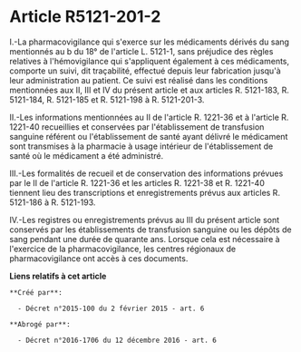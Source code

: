 # Article R5121-201-2

I.-La pharmacovigilance qui s'exerce sur les médicaments dérivés du sang mentionnés au b du 18° de l'article L. 5121-1, sans
préjudice des règles relatives à l'hémovigilance qui s'appliquent également à ces médicaments, comporte un suivi, dit
traçabilité, effectué depuis leur fabrication jusqu'à leur administration au patient. Ce suivi est réalisé dans les
conditions mentionnées aux II, III et IV du présent article et aux articles R. 5121-183, R. 5121-184, R. 5121-185 et R.
5121-198 à R. 5121-201-3. 

II.-Les informations mentionnées au II de l'article R. 1221-36 et à l'article R. 1221-40 recueillies et conservées par
l'établissement de transfusion sanguine référent ou l'établissement de santé ayant délivré le médicament sont transmises à la
pharmacie à usage intérieur de l'établissement de santé où le médicament a été administré. 

III.-Les formalités de recueil et de conservation des informations prévues par le II de l'article R. 1221-36 et les articles
R. 1221-38 et R. 1221-40 tiennent lieu des transcriptions et enregistrements prévus aux articles R. 5121-186 à R. 5121-193. 

IV.-Les registres ou enregistrements prévus au III du présent article sont conservés par les établissements de transfusion
sanguine ou les dépôts de sang pendant une durée de quarante ans. Lorsque cela est nécessaire à l'exercice de la
pharmacovigilance, les centres régionaux de pharmacovigilance ont accès à ces documents.

**Liens relatifs à cet article**

	**Créé par**:

	  - Décret n°2015-100 du 2 février 2015 - art. 6

	**Abrogé par**:

	  - Décret n°2016-1706 du 12 décembre 2016 - art. 6
